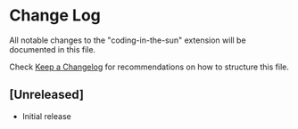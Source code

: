 # Change Log

All notable changes to the "coding-in-the-sun" extension will be documented in this file.

Check [Keep a Changelog](http://keepachangelog.com/) for recommendations on how to structure this file.

## [Unreleased]

- Initial release
